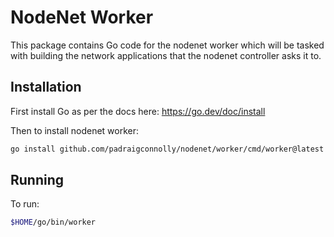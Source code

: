 # NodeNet Worker

This package contains Go code for the nodenet worker which will
be tasked with building the network applications that the nodenet
controller asks it to.

## Installation

First install Go as per the docs here: https://go.dev/doc/install

Then to install nodenet worker:
```bash
go install github.com/padraigconnolly/nodenet/worker/cmd/worker@latest
```

## Running

To run:
```bash
$HOME/go/bin/worker
```
